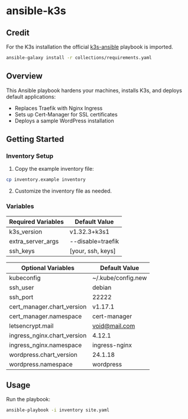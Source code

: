 # ansible-k3s

## Credit
For the K3s installation the official [k3s-ansible](https://github.com/k3s-io/k3s-ansible) playbook is imported.

```bash
ansible-galaxy install -r collections/requirements.yaml
```

## Overview
This Ansible playbook hardens your machines, installs K3s, and deploys default applications:
- Replaces Traefik with Nginx Ingress
- Sets up Cert-Manager for SSL certificates
- Deploys a sample WordPress installation

## Getting Started

### Inventory Setup
1. Copy the example inventory file:
```bash
cp inventory.example inventory
```
2. Customize the inventory file as needed.

### Variables

| **Required Variables**            | **Default Value**      |
|-----------------------------------|------------------------|
| k3s_version                       | v1.32.3+k3s1           |
| extra_server_args                 | --disable=traefik      |
| ssh_keys                          | [your, ssh, keys]      |

| **Optional Variables**            | **Default Value**      |
|-----------------------------------|------------------------|
| kubeconfig                        | ~/.kube/config.new     |
| ssh_user                          | debian                 |
| ssh_port                          | 22222                  |
| cert_manager.chart_version        | v1.17.1                |
| cert_manager.namespace            | cert-manager           |
| letsencrypt.mail                  | void@mail.com          |
| ingress_nginx.chart_version       | 4.12.1                 |
| ingress_nginx.namespace           | ingress-nginx          |
| wordpress.chart_version           | 24.1.18                |
| wordpress.namespace               | wordpress              |

## Usage
Run the playbook:
```bash
ansible-playbook -i inventory site.yaml
```
